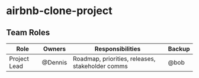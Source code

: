 # airbnb-clone-project

## Team Roles

| Role            | Owners              | Responsibilities                                  | Backup  |
|-----------------|---------------------|---------------------------------------------------|---------|
| Project Lead    | @Dennis             | Roadmap, priorities, releases, stakeholder comms  | @bob    |
